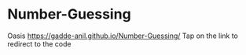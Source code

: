 # Number-Guessing
Oasis
https://gadde-anil.github.io/Number-Guessing/ Tap on the link to redirect to the code

